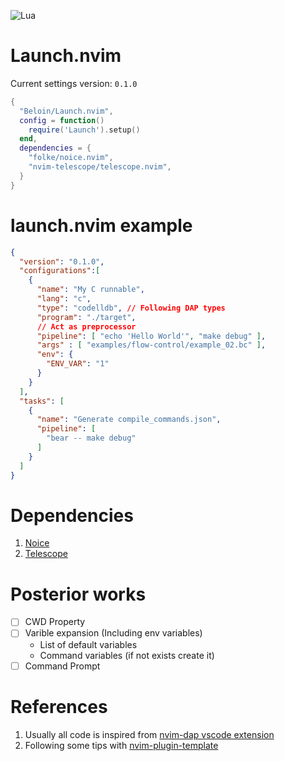 ![Lua](https://img.shields.io/badge/Made%20with%20Lua-blueviolet.svg?style=for-the-badge&logo=lua)

# Launch.nvim

Current settings version: `0.1.0`

```lua
{
  "Beloin/Launch.nvim",
  config = function()
    require('Launch').setup()
  end,
  dependencies = {
    "folke/noice.nvim",
    "nvim-telescope/telescope.nvim",
  }
}
```

# launch.nvim example

```JSON
{
  "version": "0.1.0",
  "configurations":[ 
    {
      "name": "My C runnable",
      "lang": "c",
      "type": "codelldb", // Following DAP types
      "program": "./target",
      // Act as preprocessor
      "pipeline": [ "echo 'Hello World'", "make debug" ],
      "args" : [ "examples/flow-control/example_02.bc" ],
      "env": { 
        "ENV_VAR": "1" 
      }
    }
  ],
  "tasks": [
    {
      "name": "Generate compile_commands.json",
      "pipeline": [
        "bear -- make debug"
      ]
    }
  ]
}
```

# Dependencies

1. [Noice](https://github.com/folke/noice.nvim)
2. [Telescope](https://github.com/nvim-telescope/telescope.nvim)

# Posterior works

- [ ] CWD Property
- [ ] Varible expansion (Including env variables)
  - List of default variables
  - Command variables (if not exists create it)
- [ ] Command Prompt

# References

1. Usually all code is inspired from [nvim-dap vscode extension](https://github.com/mfussenegger/nvim-dap/blob/master/lua/dap/ext/vscode.lua) 
2. Following some tips with [nvim-plugin-template](https://github.com/ellisonleao/nvim-plugin-template/tree/main) 
